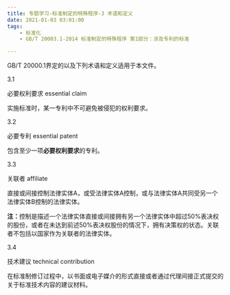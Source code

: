 ```yaml
---
title: 专题学习-标准制定的特殊程序-3 术语和定义
date: 2021-01-03 03:01:00
tags: 
	- 标准化
	- GB/T 20003.1-2014 标准制定的特殊程序 第1部分：涉及专利的标准

---
```




GB/T 20000.1界定的以及下列术语和定义适用于本文件。

3.1

必要权利要求 essential claim

实施标准时，某一专利中不可避免被侵犯的权利要求。

3.2

必要专利 essential patent

包含至少一项<b>必要权利要求</b>的专利。

3.3

关联者 affiliate

直接或间接控制法律实体A，或受法律实体A控制，或与法律实体A共同受另一个法律实体B控制的法律实体。

<b>注：</b>控制是描述一个法律实体直接或间接拥有另一个法律实体中超过50%表决权的股份，或者在未达到前述50%表决权股份的情况下，拥有决策权的状态。关联者不包括以国家作为关联者的法律实体。

3.4

技术建议 technical contribution

在标准制修订过程中，以书面或电子媒介的形式直接或者通过代理间接正式提交的关于标准技术内容的建议材料。

